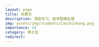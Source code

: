 ```yaml
---
layout: page
title: 尚曹志
description: 深度学习，医学图像处理
img: assets/img/students/CaozhiShang.png
importance: 14
category: 博士生
redirect: 
---
```

